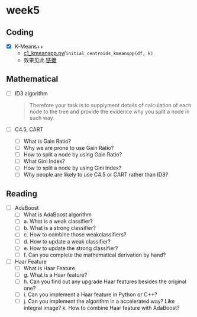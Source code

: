 # week5

## Coding

- [x] K-Means++
  - [c1_kmeanspp.py](c1_kmeanspp.py)/`initial_centroids_kmeanspp(df, k)`
  - 效果见此 [链接](./KMeansResult.md)

## Mathematical

- [ ] ID3 algorithm
  > Therefore your task is to supplyment details of calculation of each node to the tree and provide the evidence why you split a node in such way.  

- [ ] C4.5, CART
  - [ ] What is Gain Ratio?
  - [ ] Why we are prone to use Gain Ratio?
  - [ ] How to split a node by using Gain Ratio?
  - [ ] What Gini Index?
  - [ ] How to split a node by using Gini Index?
  - [ ] Why people are likely to use C4.5 or CART rather than ID3?

## Reading

- [ ] AdaBoost
  - [ ] What is AdaBoost algorithm
  - [ ] a. What is a weak classifier?
  - [ ] b. What is a strong classifier?
  - [ ] c. How to combine those weakclassifiers?
  - [ ] d. How to update a weak classifier?
  - [ ] e. How to update the strong classifier?
  - [ ] f. Can you complete the mathematical derivation by hand?
- [ ] Haar Feature
  - [ ] What is Haar Feature
  - [ ] g. What is a Haar feature?
  - [ ] h. Can you find out any upgrade Haar features besides the original one?
  - [ ] i. Can you implement a Haar feature in Python or C++?
  - [ ] j. Can you implement the algorithm in a accelerated way? Like integral image? k. How to combine Haar feature with AdaBoost?
